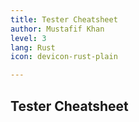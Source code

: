 ```yaml
---
title: Tester Cheatsheet
author: Mustafif Khan
level: 3
lang: Rust
icon: devicon-rust-plain

---
```

## Tester Cheatsheet